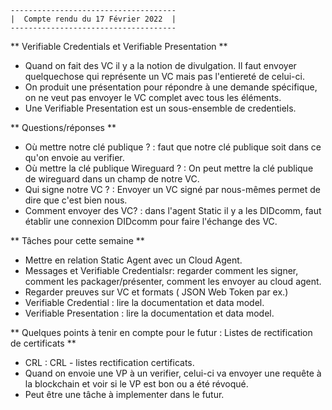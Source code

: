 
											
	-------------------------------------
	|  Compte rendu du 17 Février 2022  |
	-------------------------------------


** Verifiable Credentials et Verifiable Presentation **

- Quand on fait des VC il y a la notion de divulgation. Il faut envoyer quelquechose qui représente un VC mais pas l'entiereté de celui-ci.
- On produit une présentation pour répondre à une demande spécifique, on ne veut pas envoyer le VC complet avec tous les éléments.
- Une Verifiable Presentation est un sous-ensemble de credentiels.

** Questions/réponses **

- Où mettre notre clé publique ? : faut que notre clé publique soit dans ce qu'on envoie au verifier.
- Où mettre la clé publique Wireguard ? : On peut mettre la clé publique de wireguard dans un champ de notre VC.
- Qui signe notre VC ? : Envoyer un VC signé par nous-mêmes permet de dire que c'est bien nous. 
- Comment envoyer des VC? : dans l'agent Static il y a les DIDcomm, faut établir une connexion DIDcomm pour faire l'échange des VC. 

** Tâches pour cette semaine **

- Mettre en relation Static Agent avec un Cloud Agent.
- Messages et Verifiable Credentialsr: regarder comment les signer, comment les packager/présenter, comment les envoyer au cloud agent. 
- Regarder preuves sur VC et formats ( JSON Web Token par ex.)
- Verifiable Credential : lire la documentation et data model.
- Verifiable Presentation  : lire la documentation et data model.

** Quelques points à tenir en compte pour le futur : Listes de rectification de certificats **

- CRL : CRL - listes rectification certificats.
- Quand on envoie une VP à un verifier, celui-ci va envoyer une requête à la blockchain et voir si le VP est bon ou a été révoqué.
- Peut être une tâche à implementer dans le futur.





